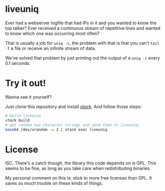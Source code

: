 # liveuniq

Ever had a webserver logfile that had IPs in it and you wanted to know the top talker?
Ever received a continuous stream of repetitive lines and wanted to know which one was occurring
most often?

That is usually a job for `uniq -c`, the problem with that is that you can't `tail -f` a file or
receive an infinite stream of data.

We've solved that problem by just printing out the output of a `uniq -c` every 0.1 seconds.

# Try it out!

Wanna see it yourself?

Just clone this repository and install [*stack*](https://haskell-lang.org/get-started).
And follow those steps:

```bash
# build liveuniq
stack build
# get random two character strings and send them to liveuniq
base64 /dev/urandom -w 2 | stack exec liveuniq
```

# License

ISC.
There's a catch though, the library this code depends on is GPL.
This seems to be fine, as long as you take care when redistributing binaries.

My personal comment on this is: stick to more free licenses than GPL.
It saves so much trouble on these kinds of things.

